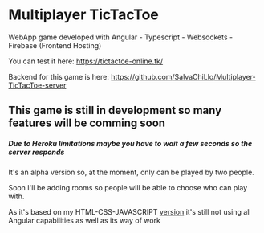 # Multiplayer TicTacToe

WebApp game developed with Angular - Typescript - Websockets - Firebase (Frontend Hosting)

You can test it here: https://tictactoe-online.tk/

Backend for this game is here: https://github.com/SalvaChiLlo/Multiplayer-TicTacToe-server


## This game is still in development so many features will be comming soon
##### Due to Heroku limitations maybe you have to wait a few seconds so the server responds
It's an alpha version so, at the moment, only can be played by two people.

Soon I'll be adding rooms so people will be able to choose who can play with.

As it's based on my HTML-CSS-JAVASCRIPT [version](https://github.com/SalvaChiLlo/tic_tac_toe) it's still not using all Angular capabilities as well as its way of work
